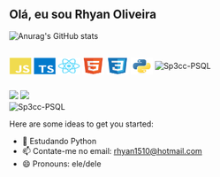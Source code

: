 ## Olá, eu sou Rhyan Oliveira

![Anurag's GitHub stats](https://github-readme-stats.vercel.app/api?username=Sp3cc&show_icons=true&theme=dark)

<div style="display: inline_block"><br>
  <img align="center" alt="Sp3cc-Js" height="30" width="40" src="https://raw.githubusercontent.com/devicons/devicon/master/icons/javascript/javascript-plain.svg">
  <img align="center" alt="Sp3cc-Ts" height="30" width="40" src="https://raw.githubusercontent.com/devicons/devicon/master/icons/typescript/typescript-plain.svg">
  <img align="center" alt="Sp3cc-React" height="30" width="40" src="https://raw.githubusercontent.com/devicons/devicon/master/icons/react/react-original.svg">
  <img align="center" alt="Sp3cc-HTML" height="30" width="40" src="https://raw.githubusercontent.com/devicons/devicon/master/icons/html5/html5-original.svg">
  <img align="center" alt="Sp3cc-CSS" height="30" width="40" src="https://raw.githubusercontent.com/devicons/devicon/master/icons/css3/css3-original.svg">
  <img align="center" alt="Sp3cc-Python" height="30" width="40" src="https://raw.githubusercontent.com/devicons/devicon/master/icons/python/python-original.svg">
  <img align="center" alt="Sp3cc-PSQL" height="30" width="40" src="https://cdn.jsdelivr.net/gh/devicons/devicon/icons/postgresql/postgresql-original-wordmark.svg" />
</div>

##

<div> 
  <a href = "mailto:rhyan1510@hotmail.com"><img src="https://img.shields.io/badge/-email-%23333?style=for-the-badge&logo=gmail&logoColor=white" target="_blank"></a>
  <a href="https://www.linkedin.com/in/rhyanoliveira/" target="_blank"><img src="https://img.shields.io/badge/-LinkedIn-%230077B5?style=for-the-badge&logo=linkedin&logoColor=white" target="_blank"></a> 
</div>

  <img align="center" alt="Sp3cc-PSQL" height="150" width="200" src="https://media3.giphy.com/media/S3PBXqHjKL9GZhK2Yv/giphy.gif?cid=ecf05e470qr1r2qkrojyksz38sdfmvf00pjudldb2ugf6r4h&ep=v1_gifs_search&rid=giphy.gif&ct=g">

Here are some ideas to get you started:

- 🌱 Estudando Python
- 📫 Contate-me no email: rhyan1510@hotmail.com
- 😄 Pronouns: ele/dele



